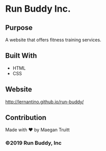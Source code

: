 # Run Buddy Inc.

## Purpose
A website that offers fitness training services.

## Built With
* HTML
* CSS

## Website 
http://lernantino.github.io/run-buddy/

## Contribution
Made with ❤️ by Maegan Truitt

### ©️2019 Run Buddy, Inc
